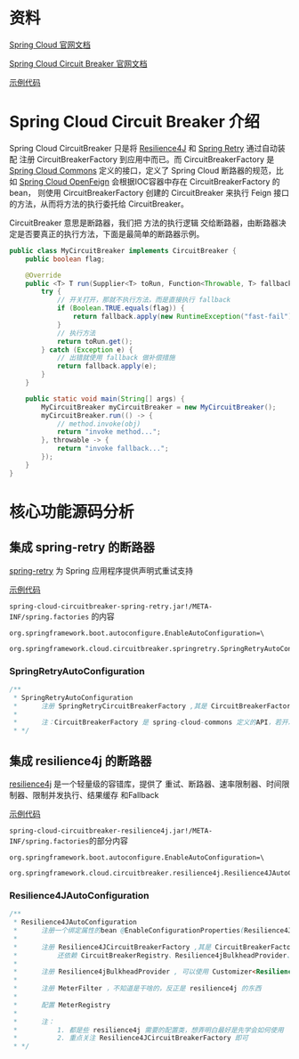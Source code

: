 # 资料

[Spring Cloud 官网文档](https://docs.spring.io/spring-cloud/docs/2021.0.5/reference/html/)

[Spring Cloud Circuit Breaker 官网文档](https://docs.spring.io/spring-cloud-circuitbreaker/docs/2.1.5/reference/html/)

[示例代码](../source-note-spring-cloud-circuitbreaker)

# Spring Cloud Circuit Breaker 介绍

Spring Cloud CircuitBreaker 只是将  [Resilience4J](https://github.com/resilience4j/resilience4j) 和 [Spring Retry](https://github.com/spring-projects/spring-retry) 通过自动装配 注册 CircuitBreakerFactory 到应用中而已。而 CircuitBreakerFactory 是  [Spring Cloud Commons](https://docs.spring.io/spring-cloud-commons/docs/current/reference/html/#spring-cloud-circuit-breaker)  定义的接口，定义了 Spring Cloud 断路器的规范，比如 [Spring Cloud OpenFeign](https://github.com/haitaoss/spring-cloud-openfeign/blob/source-v3.1.5/note/spring-cloud-openfeign-source-note.md#feigncircuitbreakertargeter) 会根据IOC容器中存在 CircuitBreakerFactory 的bean， 则使用 CircuitBreakerFactory 创建的 CircuitBreaker 来执行 Feign 接口的方法，从而将方法的执行委托给 CircuitBreaker。

CircuitBreaker 意思是断路器，我们把 方法的执行逻辑 交给断路器，由断路器决定是否要真正的执行方法，下面是最简单的断路器示例。

```java
public class MyCircuitBreaker implements CircuitBreaker {
    public boolean flag;

    @Override
    public <T> T run(Supplier<T> toRun, Function<Throwable, T> fallback) {
        try {
            // 开关打开，那就不执行方法，而是直接执行 fallback 
            if (Boolean.TRUE.equals(flag)) {
                return fallback.apply(new RuntimeException("fast-fail"));
            }
            // 执行方法
            return toRun.get();
        } catch (Exception e) {
            // 出错就使用 fallback 做补偿措施
            return fallback.apply(e);
        }
    }

    public static void main(String[] args) {
        MyCircuitBreaker myCircuitBreaker = new MyCircuitBreaker();
        myCircuitBreaker.run(() -> {
            // method.invoke(obj)
            return "invoke method...";
        }, throwable -> {
            return "invoke fallback...";
        });
    }
}
```

# 核心功能源码分析

## 集成 spring-retry 的断路器

[spring-retry](https://github.com/spring-projects/spring-retry) 为 Spring 应用程序提供声明式重试支持

[示例代码](../source-note-spring-cloud-circuitbreaker/src/main/java/cn/haitaoss/config/RetryCircuitBreakerFactoryConfig.java)

`spring-cloud-circuitbreaker-spring-retry.jar!/META-INF/spring.factories` 的内容

```properties
org.springframework.boot.autoconfigure.EnableAutoConfiguration=\
     org.springframework.cloud.circuitbreaker.springretry.SpringRetryAutoConfiguration
```

### SpringRetryAutoConfiguration

```java
/**
 * SpringRetryAutoConfiguration
 *      注册 SpringRetryCircuitBreakerFactory ,其是 CircuitBreakerFactory 的实现类，依赖 Customizer<SpringRetryCircuitBreakerFactory> 对其进行自定义
 *
 *      注：CircuitBreakerFactory 是 spring-cloud-commons 定义的API，若开发人员想实现自定义的断路器应当实现这个类。比如在 OpenFeign 的源码中定义了如何使用 CircuitBreakerFactory {@link FeignCircuitBreakerInvocationHandler#invoke(Object, Method, Object[])}
 * */
```

## 集成 resilience4j 的断路器

[resilience4j](https://github.com/resilience4j/resilience4j) 是一个轻量级的容错库，提供了 重试、断路器、速率限制器、时间限制器、限制并发执行、结果缓存 和Fallback

[示例代码](../source-note-spring-cloud-circuitbreaker/src/main/java/cn/haitaoss/config/Resilience4JCircuitBreakerFactoryConfig.java)

`spring-cloud-circuitbreaker-resilience4j.jar!/META-INF/spring.factories`的部分内容

```properties
org.springframework.boot.autoconfigure.EnableAutoConfiguration=\
     org.springframework.cloud.circuitbreaker.resilience4j.Resilience4JAutoConfiguration,\
```

### Resilience4JAutoConfiguration

```java
/**
 * Resilience4JAutoConfiguration
 *      注册一个绑定属性的bean @EnableConfigurationProperties(Resilience4JConfigurationProperties.class)
 *
 *      注册 Resilience4JCircuitBreakerFactory ,其是 CircuitBreakerFactory 的实现类，依赖 Customizer<Resilience4JCircuitBreakerFactory> 对其进行自定义
 *          还依赖 CircuitBreakerRegistry、Resilience4jBulkheadProvider、TimeLimiterRegistry、Resilience4JConfigurationProperties
 *
 *      注册 Resilience4jBulkheadProvider , 可以使用 Customizer<Resilience4jBulkheadProvider> 对齐进行修改
 *
 *      注册 MeterFilter ，不知道是干啥的，反正是 resilience4j 的东西
 *
 *      配置 MeterRegistry
 *
 *      注：
 *          1. 都是些 resilience4j 需要的配置类，想弄明白最好是先学会如何使用
 *          2. 重点关注 Resilience4JCircuitBreakerFactory 即可
 * */
```